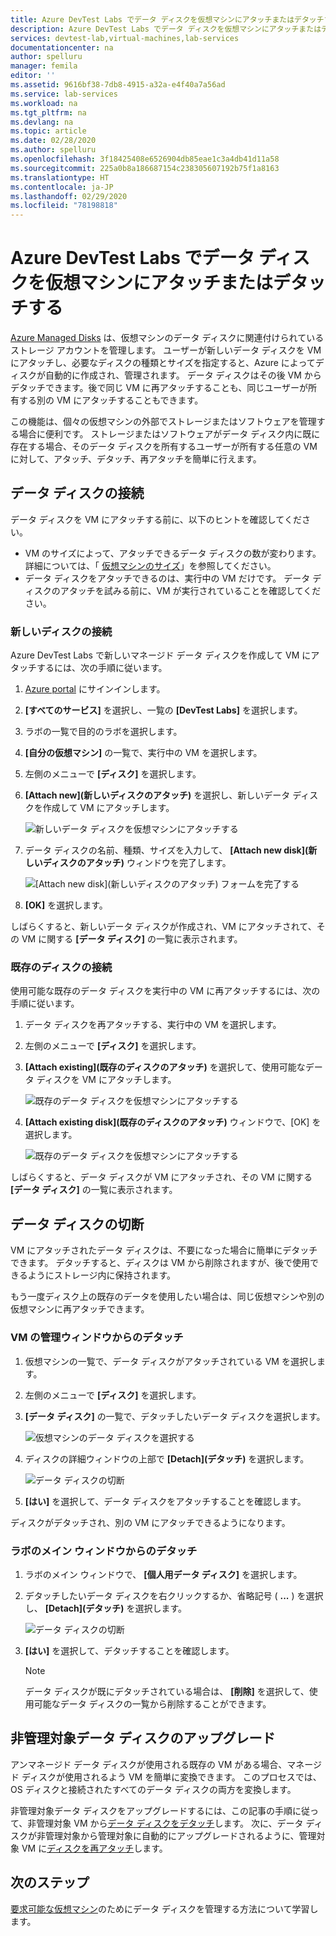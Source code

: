 ```yaml
---
title: Azure DevTest Labs でデータ ディスクを仮想マシンにアタッチまたはデタッチする
description: Azure DevTest Labs でデータ ディスクを仮想マシンにアタッチまたはデタッチする方法について説明します
services: devtest-lab,virtual-machines,lab-services
documentationcenter: na
author: spelluru
manager: femila
editor: ''
ms.assetid: 9616bf38-7db8-4915-a32a-e4f40a7a56ad
ms.service: lab-services
ms.workload: na
ms.tgt_pltfrm: na
ms.devlang: na
ms.topic: article
ms.date: 02/28/2020
ms.author: spelluru
ms.openlocfilehash: 3f18425408e6526904db85eae1c3a4db41d11a58
ms.sourcegitcommit: 225a0b8a186687154c238305607192b75f1a8163
ms.translationtype: HT
ms.contentlocale: ja-JP
ms.lasthandoff: 02/29/2020
ms.locfileid: "78198818"
---
```

# <a name="attach-or-detach-a-data-disk-to-a-virtual-machine-in-azure-devtest-labs"></a>Azure DevTest Labs でデータ ディスクを仮想マシンにアタッチまたはデタッチする
[Azure Managed Disks](https://docs.microsoft.com/azure/virtual-machines/windows/managed-disks-overview) は、仮想マシンのデータ ディスクに関連付けられているストレージ アカウントを管理します。 ユーザーが新しいデータ ディスクを VM にアタッチし、必要なディスクの種類とサイズを指定すると、Azure によってディスクが自動的に作成され、管理されます。 データ ディスクはその後 VM からデタッチできます。後で同じ VM に再アタッチすることも、同じユーザーが所有する別の VM にアタッチすることもできます。

この機能は、個々の仮想マシンの外部でストレージまたはソフトウェアを管理する場合に便利です。 ストレージまたはソフトウェアがデータ ディスク内に既に存在する場合、そのデータ ディスクを所有するユーザーが所有する任意の VM に対して、アタッチ、デタッチ、再アタッチを簡単に行えます。

## <a name="attach-a-data-disk"></a>データ ディスクの接続
データ ディスクを VM にアタッチする前に、以下のヒントを確認してください。

- VM のサイズによって、アタッチできるデータ ディスクの数が変わります。 詳細については、「 [仮想マシンのサイズ](https://docs.microsoft.com/azure/virtual-machines/windows/sizes)」を参照してください。
- データ ディスクをアタッチできるのは、実行中の VM だけです。 データ ディスクのアタッチを試みる前に、VM が実行されていることを確認してください。

### <a name="attach-a-new-disk"></a>新しいディスクの接続
Azure DevTest Labs で新しいマネージド データ ディスクを作成して VM にアタッチするには、次の手順に従います。

1. [Azure portal](https://go.microsoft.com/fwlink/p/?LinkID=525040) にサインインします。
1. **[すべてのサービス]** を選択し、一覧の **[DevTest Labs]** を選択します。
1. ラボの一覧で目的のラボを選択します。 
1. **[自分の仮想マシン]** の一覧で、実行中の VM を選択します。
1. 左側のメニューで **[ディスク]** を選択します。
1. **[Attach new]\(新しいディスクのアタッチ\)** を選択し、新しいデータ ディスクを作成して VM にアタッチします。

    ![新しいデータ ディスクを仮想マシンにアタッチする](./media/devtest-lab-attach-detach-data-disk/devtest-lab-attach-new.png)
1. データ ディスクの名前、種類、サイズを入力して、 **[Attach new disk]\(新しいディスクのアタッチ\)** ウィンドウを完了します。

    ![[Attach new disk]\(新しいディスクのアタッチ\) フォームを完了する](./media/devtest-lab-attach-detach-data-disk/devtest-lab-attach-new-form.png)
1. **[OK]** を選択します。

しばらくすると、新しいデータ ディスクが作成され、VM にアタッチされて、その VM に関する **[データ ディスク]** の一覧に表示されます。

### <a name="attach-an-existing-disk"></a>既存のディスクの接続
使用可能な既存のデータ ディスクを実行中の VM に再アタッチするには、次の手順に従います。 

1. データ ディスクを再アタッチする、実行中の VM を選択します。
1. 左側のメニューで **[ディスク]** を選択します。
1. **[Attach existing]\(既存のディスクのアタッチ\)** を選択して、使用可能なデータ ディスクを VM にアタッチします。

    ![既存のデータ ディスクを仮想マシンにアタッチする](./media/devtest-lab-attach-detach-data-disk/devtest-lab-attach-existing-button.png)

1. **[Attach existing disk]\(既存のディスクのアタッチ\)** ウィンドウで、[OK] を選択します。

    ![既存のデータ ディスクを仮想マシンにアタッチする](./media/devtest-lab-attach-detach-data-disk/devtest-lab-attach-existing.png)

しばらくすると、データ ディスクが VM にアタッチされ、その VM に関する **[データ ディスク]** の一覧に表示されます。

## <a name="detach-a-data-disk"></a>データ ディスクの切断
VM にアタッチされたデータ ディスクは、不要になった場合に簡単にデタッチできます。 デタッチすると、ディスクは VM から削除されますが、後で使用できるようにストレージ内に保持されます。

もう一度ディスク上の既存のデータを使用したい場合は、同じ仮想マシンや別の仮想マシンに再アタッチできます。

### <a name="detach-from-the-vms-management-pane"></a>VM の管理ウィンドウからのデタッチ
1. 仮想マシンの一覧で、データ ディスクがアタッチされている VM を選択します。
1. 左側のメニューで **[ディスク]** を選択します。
1. **[データ ディスク]** の一覧で、デタッチしたいデータ ディスクを選択します。

    ![仮想マシンのデータ ディスクを選択する](./media/devtest-lab-attach-detach-data-disk/devtest-lab-detach-button.png) 
1. ディスクの詳細ウィンドウの上部で **[Detach]\(デタッチ\)** を選択します。

    ![データ ディスクの切断](./media/devtest-lab-attach-detach-data-disk/devtest-lab-detach-data-disk2.png)
1. **[はい]** を選択して、データ ディスクをアタッチすることを確認します。

ディスクがデタッチされ、別の VM にアタッチできるようになります。 
### <a name="detach-from-the-labs-main-pane"></a>ラボのメイン ウィンドウからのデタッチ
1. ラボのメイン ウィンドウで、 **[個人用データ ディスク]** を選択します。
1. デタッチしたいデータ ディスクを右クリックするか、省略記号 ( **...** ) を選択し、 **[Detach]\(デタッチ\)** を選択します。

    ![データ ディスクの切断](./media/devtest-lab-attach-detach-data-disk/devtest-lab-detach-data-disk.png)
1. **[はい]** を選択して、デタッチすることを確認します。

   > [!NOTE]
   > データ ディスクが既にデタッチされている場合は、 **[削除]** を選択して、使用可能なデータ ディスクの一覧から削除することができます。
   >
   >

## <a name="upgrade-an-unmanaged-data-disk"></a>非管理対象データ ディスクのアップグレード
アンマネージド データ ディスクが使用される既存の VM がある場合、マネージド ディスクが使用されるよう VM を簡単に変換できます。 このプロセスでは、OS ディスクと接続されたすべてのデータ ディスクの両方を変換します。

非管理対象データ ディスクをアップグレードするには、この記事の手順に従って、非管理対象 VM から[データ ディスクをデタッチ](#detach-a-data-disk)します。 次に、データ ディスクが非管理対象から管理対象に自動的にアップグレードされるように、管理対象 VM に[ディスクを再アタッチ](#attach-an-existing-disk)します。

## <a name="next-steps"></a>次のステップ
[要求可能な仮想マシン](devtest-lab-add-claimable-vm.md#unclaim-a-vm)のためにデータ ディスクを管理する方法について学習します。

